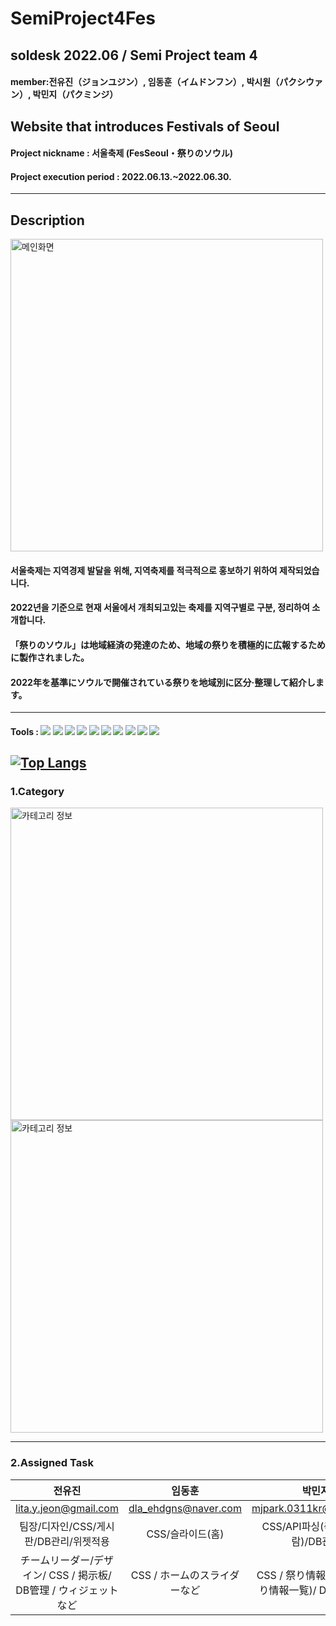 # SemiProject4Fes
## soldesk 2022.06 / Semi Project team 4 
#### member:전유진（ジョンユジン）, 임동훈（イムドンフン）, 박시원（パクシウァン）, 박민지（パクミンジ）
## Website that introduces Festivals of Seoul

#### Project nickname : 서울축제 (FesSeoul・祭りのソウル)
#### Project execution period : 2022.06.13.~2022.06.30.
-----------------------
## Description
<img width="500" alt="메인화면" src="https://user-images.githubusercontent.com/104661488/177453772-ac043f80-3eb5-4d4f-9ac8-f73446ade579.png">

#### 서울축제는 지역경제 발달을 위해, 지역축제를 적극적으로 홍보하기 위하여 제작되었습니다.
#### 2022년을 기준으로 현재 서울에서 개최되고있는 축제를 지역구별로 구분, 정리하여 소개합니다.

#### 「祭りのソウル」は地域経済の発達のため、地域の祭りを積極的に広報するために製作されました。
#### 2022年を基準にソウルで開催されている祭りを地域別に区分·整理して紹介します。
-----------------------
#### Tools : <img src="https://img.shields.io/badge/Eclipse IDE-2C2255?style=flat-square&logo=Eclipse IDE&logoColor=white"/> <img src="https://img.shields.io/badge/jQuery-0769AD?style=flat-square&logo=jQuery&logoColor=white"/> <img src="https://img.shields.io/badge/JavaScript-F7DF1E?style=flat-square&logo=JavaScript IDE&logoColor=white"/> <img src="https://img.shields.io/badge/HTML5-E34F26?style=flat-square&logo=HTML5&logoColor=white"/> <img src="https://img.shields.io/badge/CSS3-1572B6?style=flat-square&logo=CSS3&logoColor=white"/> <img src="https://img.shields.io/badge/Oracle-F80000?style=flat-square&logo=Oracle&logoColor=white"/> <img src="https://img.shields.io/badge/GitHub-181717?style=flat-square&logo=GitHub&logoColor=white"/> <img src="https://img.shields.io/badge/Sourcetree-0052CC?style=flat-square&logo=Sourcetree&logoColor=white"/> <img src="https://img.shields.io/badge/Discord-5865F2?style=flat-square&logo=Discord&logoColor=white"/> <img src="https://img.shields.io/badge/Java-2C2255?style=flat-square&logo=Java&logoColor=white"/>

[![Top Langs](https://github-readme-stats.vercel.app/api/top-langs/?username=anuraghazra&layout=compact)](https://github.com/anuraghazra/github-readme-stats)
-----------------------
### 1.Category
<img width="500" alt="카테고리 정보" src="https://user-images.githubusercontent.com/104661488/177454777-afdf70ac-8bae-4dbe-850b-cb3e79b546e1.png">
<img width="500" alt="카테고리 정보" src="https://user-images.githubusercontent.com/104661488/177455756-e9035810-b6bc-4d52-8664-a5ab0025b79d.png">

-----------------------
### 2.Assigned Task

|전유진|임동훈|박민지|박시원|
|:---:|:---:|:---:|:---:|
|lita.y.jeon@gmail.com|dla_ehdgns@naver.com|mjpark.0311kr@gmail.com|soobin414@gmail.com|
|팀장/디자인/CSS/게시판/DB관리/위젯적용|CSS/슬라이드(홈)|CSS/API파싱(축제정보일람)/DB관리|지도(길찾기)API적용|
|チームリーダー/デザイン/ CSS / 掲示板/ DB管理 / ウィジェットなど|CSS / ホームのスライダーなど|CSS / 祭り情報パース/ (祭り情報一覧)/ DB管理など|地図API適用 など|
